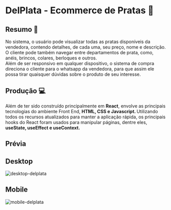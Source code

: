 # DelPlata - Ecommerce de Pratas :ring:

## Resumo :book:
<p>No sistema, o usuário pode visualizar todas as pratas disponíveis da vendedora, contendo detalhes, de cada uma, seu preço, nome e descrição. O cliente pode também navegar entre departamentos de prata, como, anéis, brincos, colares, berloques e outros.<br>
Além de ser responsivo em qualquer dispositivo, o sistema de compra direciona o cliente para o whatsapp da vendedora, para que assim ele possa tirar quaisquer dúvidas sobre o produto de seu interesse.</p>

## Produção :computer:
<p>Além de ter sido construído principalmente em <b>React</b>, envolve as principais tecnologias do ambiente Front End, <b>HTML, CSS e Javascript. </b>
Utilizando todos os recursos atualizados para manter a aplicação rápida, os principais hooks do React foram usados para manipular páginas, dentre eles, <b>useState, useEffect e useContext.</b> </p>

## Prévia

## Desktop
![desktop-delplata](https://user-images.githubusercontent.com/112043267/236082803-888f7292-ab07-438a-989f-b0dea99d7b8d.jpeg)

## Mobile

![mobile-delplata](https://user-images.githubusercontent.com/112043267/236082826-50ee9113-f9b6-4cf2-a102-3b1df8a145d1.jpeg)
